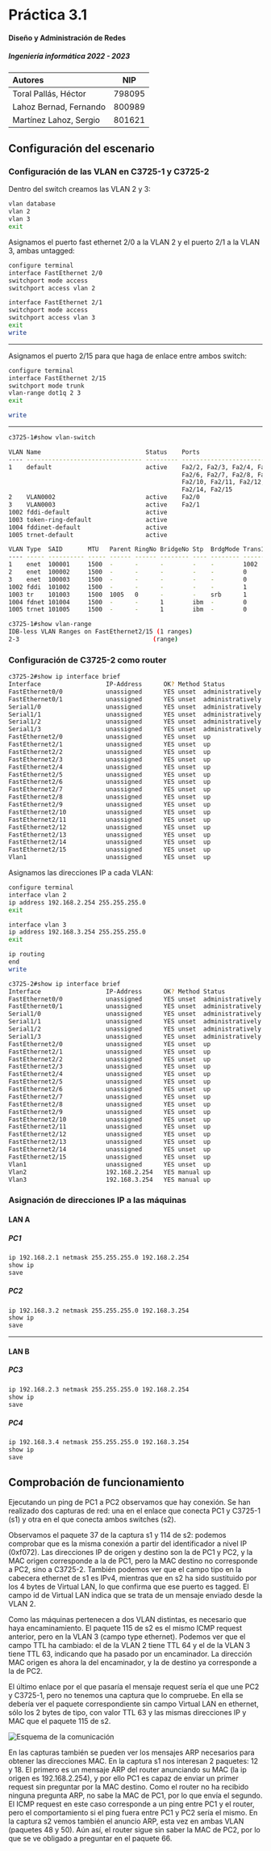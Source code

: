 # Práctica 3.1
#### Diseño y Administración de Redes
##### Ingeniería informática 2022 - 2023

|**Autores**|**NIP** | 
|:----------|-|
| Toral Pallás, Héctor | 798095 |
| Lahoz Bernad, Fernando | 800989 |
| Martínez Lahoz, Sergio | 801621 |

## Configuración del escenario

### Configuración de las VLAN en C3725-1 y C3725-2

Dentro del switch creamos las VLAN 2 y 3:

```bash
vlan database
vlan 2
vlan 3
exit
```

Asignamos el puerto fast ethernet 2/0 a la VLAN 2 y el puerto 2/1 a la VLAN 3, ambas untagged:

```bash
configure terminal
interface FastEthernet 2/0
switchport mode access
switchport access vlan 2

interface FastEthernet 2/1
switchport mode access
switchport access vlan 3
exit
write
```

---

Asignamos el puerto 2/15 para que haga de enlace entre ambos switch:

```bash
configure terminal
interface FastEthernet 2/15
switchport mode trunk
vlan-range dot1q 2 3
exit
```

```bash
write
```

---

```bash
c3725-1#show vlan-switch

VLAN Name                             Status    Ports
---- -------------------------------- --------- -------------------------------
1    default                          active    Fa2/2, Fa2/3, Fa2/4, Fa2/5
                                                Fa2/6, Fa2/7, Fa2/8, Fa2/9
                                                Fa2/10, Fa2/11, Fa2/12, Fa2/13
                                                Fa2/14, Fa2/15
2    VLAN0002                         active    Fa2/0
3    VLAN0003                         active    Fa2/1
1002 fddi-default                     active
1003 token-ring-default               active
1004 fddinet-default                  active
1005 trnet-default                    active

VLAN Type  SAID       MTU   Parent RingNo BridgeNo Stp  BrdgMode Trans1 Trans2
---- ----- ---------- ----- ------ ------ -------- ---- -------- ------ ------
1    enet  100001     1500  -      -      -        -    -        1002   1003
2    enet  100002     1500  -      -      -        -    -        0      0
3    enet  100003     1500  -      -      -        -    -        0      0
1002 fddi  101002     1500  -      -      -        -    -        1      1003
1003 tr    101003     1500  1005   0      -        -    srb      1      1002
1004 fdnet 101004     1500  -      -      1        ibm  -        0      0
1005 trnet 101005     1500  -      -      1        ibm  -        0      0
```

```bash
c3725-1#show vlan-range
IDB-less VLAN Ranges on FastEthernet2/15 (1 ranges)
2-3                                     (range)
```

### Configuración de C3725-2 como router

```bash
c3725-2#show ip interface brief
Interface                  IP-Address      OK? Method Status                Protocol
FastEthernet0/0            unassigned      YES unset  administratively down down
FastEthernet0/1            unassigned      YES unset  administratively down down
Serial1/0                  unassigned      YES unset  administratively down down
Serial1/1                  unassigned      YES unset  administratively down down
Serial1/2                  unassigned      YES unset  administratively down down
Serial1/3                  unassigned      YES unset  administratively down down
FastEthernet2/0            unassigned      YES unset  up                    up
FastEthernet2/1            unassigned      YES unset  up                    up
FastEthernet2/2            unassigned      YES unset  up                    down
FastEthernet2/3            unassigned      YES unset  up                    down
FastEthernet2/4            unassigned      YES unset  up                    down
FastEthernet2/5            unassigned      YES unset  up                    down
FastEthernet2/6            unassigned      YES unset  up                    down
FastEthernet2/7            unassigned      YES unset  up                    down
FastEthernet2/8            unassigned      YES unset  up                    down
FastEthernet2/9            unassigned      YES unset  up                    down
FastEthernet2/10           unassigned      YES unset  up                    down
FastEthernet2/11           unassigned      YES unset  up                    down
FastEthernet2/12           unassigned      YES unset  up                    down
FastEthernet2/13           unassigned      YES unset  up                    down
FastEthernet2/14           unassigned      YES unset  up                    down
FastEthernet2/15           unassigned      YES unset  up                    down
Vlan1                      unassigned      YES unset  up                    down
```

Asignamos las direcciones IP a cada VLAN:

```bash
configure terminal
interface vlan 2
ip address 192.168.2.254 255.255.255.0
exit
```

```bash
interface vlan 3
ip address 192.168.3.254 255.255.255.0
exit
```

```bash
ip routing
end
write
```

```bash
c3725-2#show ip interface brief
Interface                  IP-Address      OK? Method Status                Protocol
FastEthernet0/0            unassigned      YES unset  administratively down down
FastEthernet0/1            unassigned      YES unset  administratively down down
Serial1/0                  unassigned      YES unset  administratively down down
Serial1/1                  unassigned      YES unset  administratively down down
Serial1/2                  unassigned      YES unset  administratively down down
Serial1/3                  unassigned      YES unset  administratively down down
FastEthernet2/0            unassigned      YES unset  up                    up
FastEthernet2/1            unassigned      YES unset  up                    up
FastEthernet2/2            unassigned      YES unset  up                    down
FastEthernet2/3            unassigned      YES unset  up                    down
FastEthernet2/4            unassigned      YES unset  up                    down
FastEthernet2/5            unassigned      YES unset  up                    down
FastEthernet2/6            unassigned      YES unset  up                    down
FastEthernet2/7            unassigned      YES unset  up                    down
FastEthernet2/8            unassigned      YES unset  up                    down
FastEthernet2/9            unassigned      YES unset  up                    down
FastEthernet2/10           unassigned      YES unset  up                    down
FastEthernet2/11           unassigned      YES unset  up                    down
FastEthernet2/12           unassigned      YES unset  up                    down
FastEthernet2/13           unassigned      YES unset  up                    down
FastEthernet2/14           unassigned      YES unset  up                    down
FastEthernet2/15           unassigned      YES unset  up                    down
Vlan1                      unassigned      YES unset  up                    down
Vlan2                      192.168.2.254   YES manual up                    up
Vlan3                      192.168.3.254   YES manual up                    up
```

### Asignación de direcciones IP a las máquinas

#### LAN A
##### PC1

```bash
ip 192.168.2.1 netmask 255.255.255.0 192.168.2.254
show ip
save
```

##### PC2

```bash
ip 192.168.3.2 netmask 255.255.255.0 192.168.3.254
show ip
save
```

---

#### LAN B

##### PC3

```bash
ip 192.168.2.3 netmask 255.255.255.0 192.168.2.254
show ip
save
```

##### PC4

```bash
ip 192.168.3.4 netmask 255.255.255.0 192.168.3.254
show ip
save
```

## Comprobación de funcionamiento

Ejecutando un ping de PC1 a PC2 observamos que hay conexión. Se han realizado dos capturas de red: una en el enlace que conecta PC1 y C3725-1 (s1) y otra en el que conecta ambos switches (s2).

Observamos el paquete 37 de la captura s1 y 114 de s2: podemos comprobar que es la misma conexión a partir del identificador a nivel IP (0xf072). Las direcciones IP de origen y destino son la de PC1 y PC2, y la MAC origen corresponde a la de PC1, pero la MAC destino no corresponde a PC2, sino a C3725-2. También podemos ver que el campo tipo en la cabecera ethernet de s1 es IPv4, mientras que en s2 ha sido sustituido por los 4 bytes de Virtual LAN, lo que confirma que ese puerto es tagged. El campo id de Virtual LAN indica que se trata de un mensaje enviado desde la VLAN 2.

Como las máquinas pertenecen a dos VLAN distintas, es necesario que haya encaminamiento. El paquete 115 de s2 es el mismo ICMP request anterior, pero en la VLAN 3 (campo type ethernet). Podemos ver que el campo TTL ha cambiado: el de la VLAN 2 tiene TTL 64 y el de la VLAN 3 tiene TTL 63, indicando que ha pasado por un encaminador. La dirección MAC origen es ahora la del encaminador, y la de destino ya corresponde a la de PC2.

El último enlace por el que pasaría el mensaje request sería el que une PC2 y C3725-1, pero no tenemos una captura que lo compruebe. En ella se debería ver el paquete correspondiente sin campo Virtual LAN en ethernet, sólo los 2 bytes de tipo, con valor TTL 63 y las mismas direcciones IP y MAC que el paquete 115 de s2.

![Esquema de la comunicación](https://github.com/Hec7or-Uni/dar-pr/blob/main/scripts/pr3/pr3_1_P13.svg)

En las capturas también se pueden ver los mensajes ARP necesarios para obtener las direcciones MAC. En la captura s1 nos interesan 2 paquetes: 12 y 18. El primero es un mensaje ARP del router anunciando su MAC (la ip origen es 192.168.2.254), y por ello PC1 es capaz de enviar un primer request sin preguntar por la MAC destino. Como el router no ha recibido ninguna pregunta ARP, no sabe la MAC de PC1, por lo que envía el segundo. El ICMP request en este caso corresponde a un ping entre PC1 y el router, pero el comportamiento si el ping fuera entre PC1 y PC2 sería el mismo. En la captura s2 vemos también el anuncio ARP, esta vez en ambas VLAN (paquetes 48 y 50). Aún así, el router sigue sin saber la MAC de PC2, por lo que se ve obligado a preguntar en el paquete 66.

